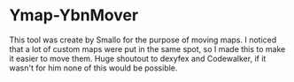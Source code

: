 # Ymap-YbnMover
This tool was create by Smallo for the purpose of moving maps. I noticed that a lot of custom maps were put in the same spot, so I made this to make it easier to move them.
Huge shoutout to dexyfex and Codewalker, if it wasn't for him none of this would be possible.
